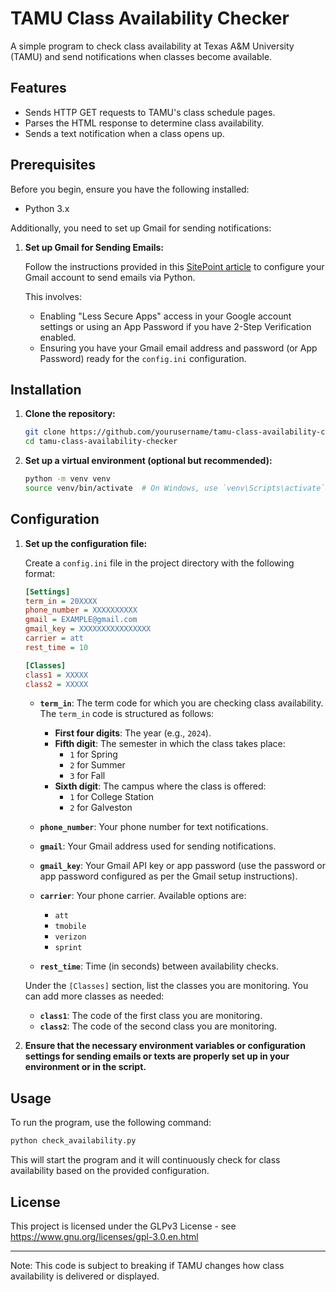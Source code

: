 # TAMU Class Availability Checker

A simple program to check class availability at Texas A&M University (TAMU) and send notifications when classes become available.

## Features

- Sends HTTP GET requests to TAMU's class schedule pages.
- Parses the HTML response to determine class availability.
- Sends a text notification when a class opens up.

## Prerequisites

Before you begin, ensure you have the following installed:

- Python 3.x

Additionally, you need to set up Gmail for sending notifications:

1. **Set up Gmail for Sending Emails:**

   Follow the instructions provided in this [SitePoint article](https://www.sitepoint.com/quick-tip-sending-email-via-gmail-with-python/) to configure your Gmail account to send emails via Python. 

   This involves:
   - Enabling "Less Secure Apps" access in your Google account settings or using an App Password if you have 2-Step Verification enabled.
   - Ensuring you have your Gmail email address and password (or App Password) ready for the `config.ini` configuration.

## Installation

1. **Clone the repository:**

   ```bash
   git clone https://github.com/yourusername/tamu-class-availability-checker.git
   cd tamu-class-availability-checker
   ```

2. **Set up a virtual environment (optional but recommended):**

   ```bash
   python -m venv venv
   source venv/bin/activate  # On Windows, use `venv\Scripts\activate`
   ```

## Configuration

1. **Set up the configuration file:**

   Create a `config.ini` file in the project directory with the following format:

   ```ini
   [Settings]
   term_in = 20XXXX
   phone_number = XXXXXXXXXX
   gmail = EXAMPLE@gmail.com
   gmail_key = XXXXXXXXXXXXXXXX
   carrier = att
   rest_time = 10

   [Classes]
   class1 = XXXXX
   class2 = XXXXX
   ```

   - **`term_in`**: The term code for which you are checking class availability. The `term_in` code is structured as follows:
     - **First four digits**: The year (e.g., `2024`).
     - **Fifth digit**: The semester in which the class takes place:
       - `1` for Spring
       - `2` for Summer
       - `3` for Fall
     - **Sixth digit**: The campus where the class is offered:
       - `1` for College Station
       - `2` for Galveston

   - **`phone_number`**: Your phone number for text notifications.
   - **`gmail`**: Your Gmail address used for sending notifications.
   - **`gmail_key`**: Your Gmail API key or app password (use the password or app password configured as per the Gmail setup instructions).
   - **`carrier`**: Your phone carrier. Available options are:
     - `att`
     - `tmobile`
     - `verizon`
     - `sprint`
   - **`rest_time`**: Time (in seconds) between availability checks.

   Under the `[Classes]` section, list the classes you are monitoring. You can add more classes as needed:

   - **`class1`**: The code of the first class you are monitoring.
   - **`class2`**: The code of the second class you are monitoring.

2. **Ensure that the necessary environment variables or configuration settings for sending emails or texts are properly set up in your environment or in the script.**

## Usage

To run the program, use the following command:

```bash
python check_availability.py
```

This will start the program and it will continuously check for class availability based on the provided configuration.

## License

This project is licensed under the GLPv3 License - see https://www.gnu.org/licenses/gpl-3.0.en.html


---

Note: This code is subject to breaking if TAMU changes how class availability is delivered or displayed.
